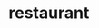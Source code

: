 # restaurant
<!-- Preview Design: <a target="_blank" href="https://shahzaibishtiaq.github.io/restaurant/">https://shahzaibishtiaq.github.io/restaurant/</a> -->
